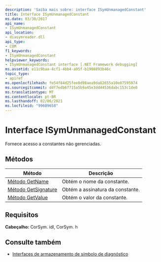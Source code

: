 ```yaml
---
description: 'Saiba mais sobre: interface ISymUnmanagedConstant'
title: Interface ISymUnmanagedConstant
ms.date: 03/30/2017
api_name:
- ISymUnmanagedConstant
api_location:
- diasymreader.dll
api_type:
- COM
f1_keywords:
- ISymUnmanagedConstant
helpviewer_keywords:
- ISymUnmanagedConstant interface [.NET Framework debugging]
ms.assetid: e11c9baa-4cf1-4bb4-a95f-b1908893b46c
topic_type:
- apiref
ms.openlocfilehash: fe54f84d25fee0d98aea9da82655a10e07595974
ms.sourcegitcommit: ddf7edb67715a5b9a45e3dd44536dabc153c1de0
ms.translationtype: MT
ms.contentlocale: pt-BR
ms.lasthandoff: 02/06/2021
ms.locfileid: "99689658"
---
```

# <a name="isymunmanagedconstant-interface"></a>Interface ISymUnmanagedConstant

Fornece acesso a constantes não gerenciadas.  
  
## <a name="methods"></a>Métodos  
  
|Método|Descrição|  
|------------|-----------------|  
|[Método GetName](isymunmanagedconstant-getname-method.md)|Obtém o nome da constante.|  
|[Método GetSignature](isymunmanagedconstant-getsignature-method.md)|Obtém a assinatura da constante.|  
|[Método GetValue](isymunmanagedconstant-getvalue-method.md)| Obtém o valor da constante.|  
  
## <a name="requirements"></a>Requisitos  

 **Cabeçalho:** CorSym. idl, CorSym. h  
  
## <a name="see-also"></a>Consulte também

- [Interfaces de armazenamento de símbolo de diagnóstico](diagnostics-symbol-store-interfaces.md)
